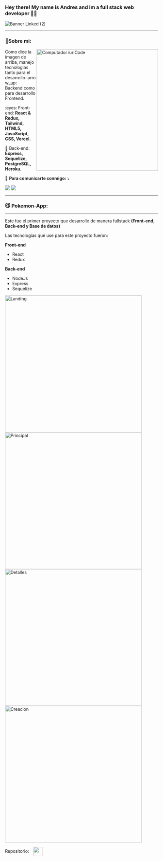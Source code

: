 ### Hey there! My name is Andres and im a full stack web developer 👋:smile:

![Banner Linked  (2)](https://user-images.githubusercontent.com/87154010/203439030-e472db33-d1ec-4504-ab39-48528e85da2d.png)
<hr/>

### :office:Sobre mi:

<img src="https://raw.githubusercontent.com/MicaelliMedeiros/micaellimedeiros/master/image/computer-illustration.png" min-width="400px" max-width="400px" width="400px" align="right" alt="Computador iuriCode">

<p align="left"> 
  Como dice la imagen de arriba, manejo tecnologias tanto para el desarrollo</strong>.:arrow_up:<br>
  Backend como para desarrollo Frontend.
</p>

<p align="left">
  :eyes: Front-end: <strong>React & Redux, Tailwind, HTML5, JavaScript, CSS, Vercel.</strong>
</p>

<p align="left">
  💼 Back-end: <strong>Express, Sequelize, PostgreSQL, Heroku.</strong>
</p>

<p align="left">
  💌 <strong>Para comunicarte conmigo: </strong> ⤵️
</p>

<p align="left">
  
  <a href="https://mail.google.com/mail/u/0/#inbox?compose=GTvVlcRzCbcgLMhSzTfVtGxZgbgFgWGpCLPpFbfZkBhPlRtRWZswTcdqlFHXZDlxsFmbplRFNRTlh" alt="Gmail">
  <img src="https://img.shields.io/badge/-Gmail-FF0000?style=flat-square&labelColor=FF0000&logo=gmail&logoColor=white&link=LINK-DO-SEU-EMAIL" /></a>

  <a href="https://www.linkedin.com/in/andres-mendoza-b42a35240" alt="Linkedin">
  <img src="https://img.shields.io/badge/-Linkedin-0e76a8?style=flat-square&logo=Linkedin&logoColor=white&link=LINK-DO-SEU-LINKEDIN" /></a>

</p>  

<hr/>

### :smirk_cat: <strong>Pokemon-App:</strong>

<hr/>

 

<p>Este fue el primer proyecto que desarrolle de manera fullstack <strong>(Front-end, Back-end y Base de datos)</strong></p>
<p> Las tecnologias que use para este proyecto fueron:</p>
<strong>Front-end</strong>
<ul>
    <li>React</li>
    <li>Redux</li>
 </ul>
 <strong>Back-end</strong>
 <ul>
    <li>NodeJs</li>
    <li>Express</li>
    <li>Sequelize</li>
</ul>
<img width="450" alt="Landing" src="https://user-images.githubusercontent.com/87154010/203457628-93e1f4f4-7fb2-4f86-b6e3-0c45e030e563.png">
<img width="450" alt="Principal" src="https://user-images.githubusercontent.com/87154010/203457718-0a47278f-cfd6-4444-8715-1d1e6e8ea4df.png">
<img width="450" alt="Detalles" src="https://user-images.githubusercontent.com/87154010/203457730-e0c2ad20-dbcd-4606-8ae8-17ddb215a6db.png">
<img width="450" alt="Creacion" src="https://user-images.githubusercontent.com/87154010/203457733-f4dcf25d-7165-43b3-9102-00c8fc84c0a6.png">

Repositorio:  <a href="https://github.com/AndresFM18/pi-Pokemons"  target="_blank" rel="noopener noreferrer">
      <img align="center" src="https://cdn.jsdelivr.net/npm/simple-icons@3.0.1/icons/github.svg" height="30" width="30" style="margin-left: 10px;" /></a> 
<!--
**AndresFM18/AndresFM18** is a ✨ _special_ ✨ repository because its `README.md` (this file) appears on your GitHub profile.

Here are some ideas to get you started:

- 🔭 I’m currently working on ...
- 🌱 I’m currently learning ...
- 👯 I’m looking to collaborate on ...
- 🤔 I’m looking for help with ...
- 💬 Ask me about ...
- 📫 How to reach me: ...
- 😄 Pronouns: ...
- ⚡ Fun fact: ...
-->
